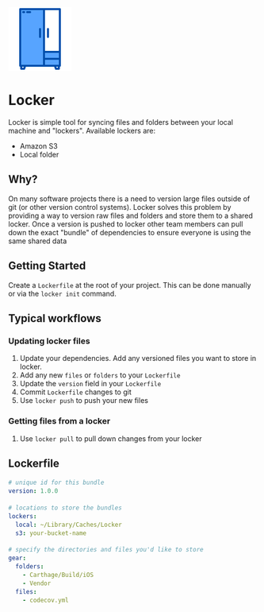 ![](assets/locker.png)

# Locker

Locker is simple tool for syncing files and folders between your local machine and "lockers". Available lockers are:
- Amazon S3
- Local folder

## Why?

On many software projects there is a need to version large files outside of git (or other version control systems). Locker solves this problem by providing a way to version raw files and folders and store them to a shared locker. Once a version is pushed to locker other team members can pull down the exact "bundle" of dependencies to ensure everyone is using the same shared data

## Getting Started

Create a `Lockerfile` at the root of your project. This can be done manually or via the `locker init` command.

## Typical workflows

### Updating locker files

1. Update your dependencies. Add any versioned files you want to store in locker.
2. Add any new `files` or `folders` to your `Lockerfile`
3. Update the `version` field in your `Lockerfile`
4. Commit `Lockerfile` changes to git
5. Use `locker push` to push your new files

### Getting files from a locker

1. Use `locker pull` to pull down changes from your locker

## Lockerfile

```yaml
# unique id for this bundle
version: 1.0.0

# locations to store the bundles
lockers:
  local: ~/Library/Caches/Locker
  s3: your-bucket-name

# specify the directories and files you'd like to store
gear:
  folders:
    - Carthage/Build/iOS
    - Vendor
  files:
    - codecov.yml
```
